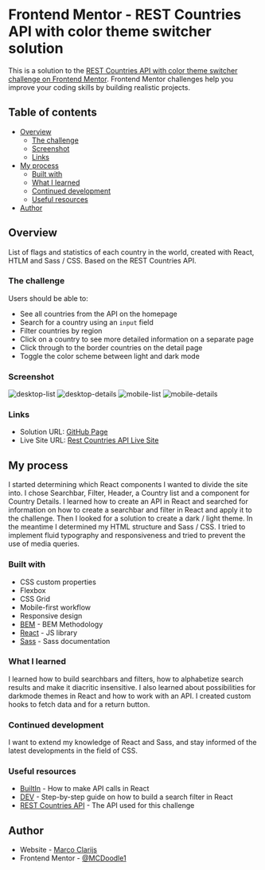 # Frontend Mentor - REST Countries API with color theme switcher solution

This is a solution to the [REST Countries API with color theme switcher challenge on Frontend Mentor](https://www.frontendmentor.io/challenges/rest-countries-api-with-color-theme-switcher-5cacc469fec04111f7b848ca). Frontend Mentor challenges help you improve your coding skills by building realistic projects. 

## Table of contents

- [Overview](#overview)
  - [The challenge](#the-challenge)
  - [Screenshot](#screenshot)
  - [Links](#links)
- [My process](#my-process)
  - [Built with](#built-with)
  - [What I learned](#what-i-learned)
  - [Continued development](#continued-development)
  - [Useful resources](#useful-resources)
- [Author](#author)


## Overview

List of flags and statistics of each country in the world, created with React, HTLM and Sass / CSS. Based on the REST Countries API.

### The challenge

Users should be able to:

- See all countries from the API on the homepage
- Search for a country using an `input` field
- Filter countries by region
- Click on a country to see more detailed information on a separate page
- Click through to the border countries on the detail page
- Toggle the color scheme between light and dark mode 

### Screenshot

![desktop-list](./src/assets/screenshots/Screenshot%20Desktop-list.png)
![desktop-details](./src/assets/screenshots/Screenshot%20Desktop-details.png)
![mobile-list](./src/assets/screenshots/Screenshot%20Mobile-list.png)
![mobile-details](./src/assets/screenshots/Screenshot%20Mobile-detail.png)

### Links

- Solution URL: [GitHub Page](https://github.com/MCDoodle1/countries)
- Live Site URL: [Rest Countries API Live Site](https://mcdoodle1.github.io/countries/)

## My process

I started determining which React components I wanted to divide the site into. I chose Searchbar, Filter, Header, a Country list and a component for Country Details.
I learned how to create an API in React and searched for information on how to create a searchbar and filter in React and apply it to the challenge. Then I looked for a solution to create a dark / light theme.
In the meantime I determined my HTML structure and Sass / CSS. I tried to implement fluid typography and responsiveness and tried to prevent the use of media queries. 


### Built with

- CSS custom properties
- Flexbox
- CSS Grid
- Mobile-first workflow
- Responsive design
- [BEM](https://en.bem.info/methodology/css/) - BEM Methodology
- [React](https://reactjs.org/) - JS library
- [Sass](https://sass-lang.com) - Sass documentation


### What I learned

I learned how to build searchbars and filters, how to alphabetize search results and make it diacritic insensitive. I also learned about possibilities for darkmode themes in React and how to work with an API. I created custom hooks to fetch data and for a return button. 


### Continued development

I want to extend my knowledge of React and Sass, and stay informed of the latest developments in the field of CSS. 


### Useful resources

- [BuiltIn](https://builtin.com/software-engineering-perspectives/react-api) -    How to make API calls in React
- [DEV](https://dev.to/alais29/building-a-real-time-search-filter-in-react-a-step-by-step-guide-3lmm) - Step-by-step guide on how to build a search filter in React
- [REST Countries API](https://restcountries.com) - The API used for this challenge


## Author

- Website - [Marco Clarijs](https://github.com/MCDoodle1)
- Frontend Mentor - [@MCDoodle1](https://www.frontendmentor.io/profile/MCDoodle1)
